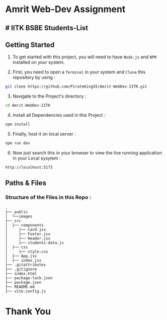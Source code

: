 # Amrit Web-Dev Assignment

## # IITK BSBE Students-List

<h2>Getting Started</h2>

1. To get started with this project, you will need to have `Node.js` and `NPM` installed on your system.

2. First, you need to open a `Terminal` in your system and `Clone` this repository by using :

```bash
git clone https://github.com/PirateKing55/Amrit-WebDev-IITK.git
```

3. Navigate to the Project's directory :

```bash
cd Amrit-WebDev-IITK
```

4. Install all Dependencies used in this Project :

```bash
npm install
```

5. Finally, host it on local server :

```bash
npm run dev
```

6. Now just search this in your browser to view the live running application in your Local sysytem :

```bash
http://localhost:5173
```

<h2>Paths & Files</h2>

### Structure of the Files in this Repo :

```text
.
├── public
│  └──images
├── src
│  ├── components
│     ├── Card.jsx
│     ├── Footer.jsx
│     ├── Header.jsx
│     ├── students-data.js
│  ├── css
│     ├── style.css
│  ├── App.jsx
│  ├── index.jsx
├── .gitattributes
├── .gitignore
├── index.html
├── package-lock.json
├── package.json
├── README.md
├── vite.config.js
```

# Thank You


